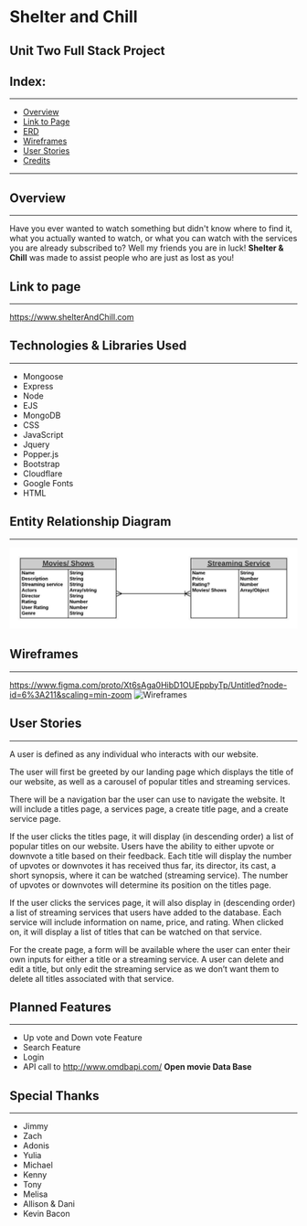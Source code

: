 # Shelter and Chill
Unit Two Full Stack Project
---

## Index:
---
- [Overview](#Overview)
- [Link to Page](#Link-to-page)
- [ERD](#Entity-Relationship-Diagram)
- [Wireframes](#wireframes)
- [User Stories](#User-Stories)
- [Credits](#credits)
--- 

## Overview
---
Have you ever wanted to watch something but didn't know where to find it, what you actually wanted to watch, or what you can watch with the services you are already subscribed to? Well my friends you are in luck! **Shelter & Chill** was made to assist people who are just as lost as you!


## Link to page
---
https://www.shelterAndChill.com


## Technologies & Libraries Used
---
* Mongoose
* Express
* Node
* EJS 
* MongoDB
* CSS
* JavaScript
* Jquery
* Popper.js
* Bootstrap
* Cloudflare
* Google Fonts
* HTML

## Entity Relationship Diagram
---
![ERD](./assets/ERD.jpeg)


## Wireframes
---
https://www.figma.com/proto/Xt6sAga0HibD1OUEppbyTp/Untitled?node-id=6%3A211&scaling=min-zoom
![Wireframes](.assets/wireframe.png)


## User Stories
---
A user is defined as any individual who interacts with our website. 

The user will first be greeted by our landing page which displays the title of our website, as well as a carousel of popular titles and streaming services.

There will be a navigation bar the user can use to navigate the website. It will include a titles page, a services page, a create title page, and a create service page. 

If the user clicks the titles page, it will display (in descending order) a list of popular titles on our website. Users have the ability to either upvote or downvote a title based on their feedback. Each title will display the number of upvotes or downvotes it has received thus far, its director, its cast, a short synopsis, where it can be watched (streaming service). The number of upvotes or downvotes will determine its position on the titles page. 

If the user clicks the services page, it will also display in (descending order) a list of streaming services that users have added to the database. Each service will include information on name, price, and rating. When clicked on, it will display a list of titles that can be watched on that service. 

For the create page, a form will be available where the user can enter their own inputs for either a title or a streaming service. A user can delete and edit a title, but only edit the streaming service as we don’t want them to delete all titles associated with that service. 

## Planned Features
---

* Up vote and Down vote Feature
* Search Feature
* Login
* API call to http://www.omdbapi.com/ **Open movie Data Base**

## Special Thanks
---

* Jimmy
* Zach
* Adonis
* Yulia
* Michael
* Kenny
* Tony
* Melisa
* Allison & Dani
* Kevin Bacon




